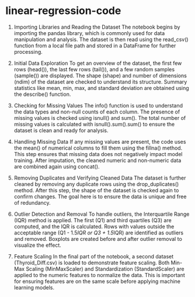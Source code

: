 # linear-regression-code
1. Importing Libraries and Reading the Dataset
The notebook begins by importing the pandas library, which is commonly used for data manipulation and analysis. The dataset is then read using the read_csv() function from a local file path and stored in a DataFrame for further processing.

2. Initial Data Exploration
To get an overview of the dataset, the first few rows (head()), the last few rows (tail()), and a few random samples (sample()) are displayed. The shape (shape) and number of dimensions (ndim) of the dataset are checked to understand its structure. Summary statistics like mean, min, max, and standard deviation are obtained using the describe() function.

3. Checking for Missing Values
The info() function is used to understand the data types and non-null counts of each column. The presence of missing values is checked using isnull() and sum(). The total number of missing values is calculated with isnull().sum().sum() to ensure the dataset is clean and ready for analysis.

4. Handling Missing Data
If any missing values are present, the code uses the mean() of numerical columns to fill them using the fillna() method. This step ensures that missing data does not negatively impact model training. After imputation, the cleaned numeric and non-numeric data are combined again using concat().

5. Removing Duplicates and Verifying Cleaned Data
The dataset is further cleaned by removing any duplicate rows using the drop_duplicates() method. After this step, the shape of the dataset is checked again to confirm changes. The goal here is to ensure the data is unique and free of redundancy.

6. Outlier Detection and Removal
To handle outliers, the Interquartile Range (IQR) method is applied. The first (Q1) and third quartiles (Q3) are computed, and the IQR is calculated. Rows with values outside the acceptable range (Q1 - 1.5*IQR or Q3 + 1.5*IQR) are identified as outliers and removed. Boxplots are created before and after outlier removal to visualize the effect.

7. Feature Scaling
In the final part of the notebook, a second dataset (Thyroid_Diff.csv) is loaded to demonstrate feature scaling. Both Min-Max Scaling (MinMaxScaler) and Standardization (StandardScaler) are applied to the numeric features to normalize the data. This is important for ensuring features are on the same scale before applying machine learning models.

